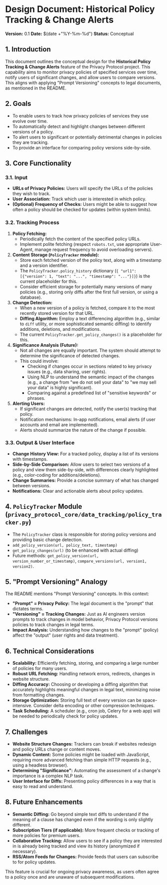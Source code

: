 # Design Document: Historical Policy Tracking & Change Alerts

**Version:** 0.1
**Date:** $(date +"%Y-%m-%d")
**Status:** Conceptual

## 1. Introduction

This document outlines the conceptual design for the **Historical Policy Tracking & Change Alerts** feature of the Privacy Protocol project. This capability aims to monitor privacy policies of specified services over time, notify users of significant changes, and allow users to compare versions. This aligns with applying "Prompt Versioning" concepts to legal documents, as mentioned in the README.

## 2. Goals

*   To enable users to track how privacy policies of services they use evolve over time.
*   To automatically detect and highlight changes between different versions of a policy.
*   To alert users to significant or potentially detrimental changes in policies they are tracking.
*   To provide an interface for comparing policy versions side-by-side.

## 3. Core Functionality

### 3.1. Input

*   **URLs of Privacy Policies:** Users will specify the URLs of the policies they wish to track.
*   **User Association:** Track which user is interested in which policy.
*   **(Optional) Frequency of Checks:** Users might be able to suggest how often a policy should be checked for updates (within system limits).

### 3.2. Tracking Process

1.  **Policy Fetching:**
    *   Periodically fetch the content of the specified policy URLs.
    *   Implement polite fetching (respect `robots.txt`, use appropriate User-Agent, manage request frequency to avoid overloading servers).
2.  **Content Storage (`PolicyTracker` module):**
    *   Store each fetched version of the policy text, along with a timestamp and a version identifier.
    *   The `PolicyTracker.policy_history` dictionary (`{ "url1": [{"version": 1, "text": "...", "timestamp": "..."}]}`) is the current placeholder for this.
    *   Consider efficient storage for potentially many versions of many policies (e.g., storing only diffs after the first full version, or using a database).
3.  **Change Detection:**
    *   When a new version of a policy is fetched, compare it to the most recently stored version for that URL.
    *   **Diffing Algorithm:** Employ a text differencing algorithm (e.g., similar to `diff` utility, or more sophisticated semantic diffing) to identify additions, deletions, and modifications.
    *   The current `PolicyTracker.get_policy_changes()` is a placeholder for this.
4.  **Significance Analysis (Future):**
    *   Not all changes are equally important. The system should attempt to determine the significance of detected changes.
    *   This could involve:
        *   Checking if changes occur in sections related to key privacy issues (e.g., data sharing, user rights).
        *   Using NLP to understand the semantic impact of the changes (e.g., a change from "we do not sell your data" to "we may sell your data" is highly significant).
        *   Comparing against a predefined list of "sensitive keywords" or phrases.
5.  **Alerting Users:**
    *   If significant changes are detected, notify the user(s) tracking that policy.
    *   Notification mechanisms: In-app notifications, email alerts (if user accounts and email are implemented).
    *   Alerts should summarize the nature of the change if possible.

### 3.3. Output & User Interface

*   **Change History View:** For a tracked policy, display a list of its versions with timestamps.
*   **Side-by-Side Comparison:** Allow users to select two versions of a policy and view them side-by-side, with differences clearly highlighted (e.g., color-coding for additions/deletions).
*   **Change Summaries:** Provide a concise summary of what has changed between versions.
*   **Notifications:** Clear and actionable alerts about policy updates.

## 4. `PolicyTracker` Module (`privacy_protocol_core/data_tracking/policy_tracker.py`)

*   The `PolicyTracker` class is responsible for storing policy versions and providing basic change detection.
*   `add_policy_version(url, policy_text, timestamp)`
*   `get_policy_changes(url)` (to be enhanced with actual diffing)
*   Future methods: `get_policy_version(url, version_number_or_timestamp)`, `compare_versions(url, version1, version2)`.

## 5. "Prompt Versioning" Analogy

The README mentions "Prompt Versioning" concepts. In this context:
*   **"Prompt" = Privacy Policy:** The legal document is the "prompt" that dictates terms.
*   **"Versioning" = Tracking Changes:** Just as AI engineers version prompts to track changes in model behavior, Privacy Protocol versions policies to track changes in legal terms.
*   **Impact Analysis:** Understanding how changes to the "prompt" (policy) affect the "output" (user rights and data treatment).

## 6. Technical Considerations

*   **Scalability:** Efficiently fetching, storing, and comparing a large number of policies for many users.
*   **Robust URL Fetching:** Handling network errors, redirects, changes in website structure.
*   **Diffing Accuracy:** Choosing or developing a diffing algorithm that accurately highlights meaningful changes in legal text, minimizing noise from formatting changes.
*   **Storage Optimization:** Storing full text of every version can be space-intensive. Consider delta encoding or other compression techniques.
*   **Task Scheduling:** A scheduler (e.g., cron job, Celery for a web app) will be needed to periodically check for policy updates.

## 7. Challenges

*   **Website Structure Changes:** Trackers can break if websites redesign and policy URLs change or content moves.
*   **Dynamic Content:** Some policies might be loaded with JavaScript, requiring more advanced fetching than simple HTTP requests (e.g., using a headless browser).
*   **Determining "Significance":** Automating the assessment of a change's importance is a complex NLP task.
*   **User Interface for Diffs:** Presenting policy differences in a way that is easy to read and understand.

## 8. Future Enhancements

*   **Semantic Diffing:** Go beyond simple text diffs to understand if the meaning of a clause has changed even if the wording is only slightly different.
*   **Subscription Tiers (if applicable):** More frequent checks or tracking of more policies for premium users.
*   **Collaborative Tracking:** Allow users to see if a policy they are interested in is already being tracked and view its history (anonymized if necessary).
*   **RSS/Atom Feeds for Changes:** Provide feeds that users can subscribe to for policy updates.

This feature is crucial for ongoing privacy awareness, as users often agree to a policy once and are unaware of subsequent modifications.
